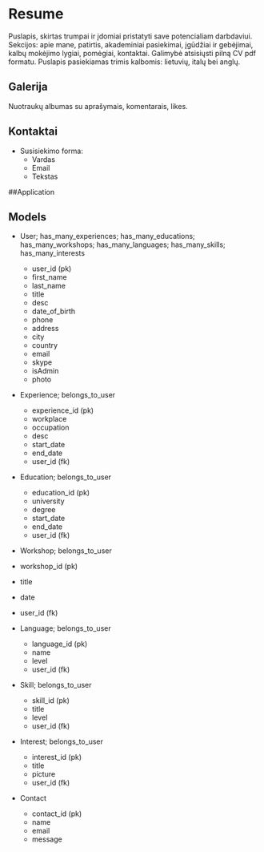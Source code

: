 # Resume

Puslapis, skirtas trumpai ir įdomiai pristatyti save potencialiam darbdaviui. Sekcijos: apie mane, patirtis, akademiniai pasiekimai, įgūdžiai ir gebėjimai, kalbų mokėjimo lygiai, pomėgiai, kontaktai. Galimybė atsisiųsti pilną CV pdf formatu. Puslapis pasiekiamas trimis kalbomis: lietuvių, italų bei anglų.

## Galerija

Nuotraukų albumas su aprašymais, komentarais, likes.

## Kontaktai

* Susisiekimo forma:
  * Vardas
  * Email
  * Tekstas


##Application

## Models

* User; has_many_experiences; has_many_educations; has_many_workshops;
		has_many_languages; has_many_skills; has_many_interests
  * user_id (pk)
  * first_name
  * last_name
  * title
  * desc
  * date_of_birth
  * phone
  * address
  * city
  * country
  * email
  * skype
  * isAdmin
  * photo 

* Experience; belongs_to_user
  * experience_id (pk)
  * workplace
  * occupation
  * desc
  * start_date
  * end_date
  * user_id (fk)

* Education; belongs_to_user
  * education_id (pk)
  * university
  * degree
  * start_date
  * end_date
  * user_id (fk)


 * Workshop; belongs_to_user
  * workshop_id (pk)
  * title
  * date
  * user_id (fk)

* Language; belongs_to_user
  * language_id (pk)
  * name
  * level
  * user_id (fk)

* Skill; belongs_to_user
  * skill_id (pk)
  * title
  * level
  * user_id (fk)

* Interest; belongs_to_user
  * interest_id (pk)
  * title
  * picture
  * user_id (fk)

* Contact
  * contact_id (pk)
  * name
  * email
  * message